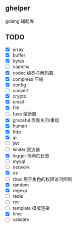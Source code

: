 ## ghelper

golang 辅助库

## TODO

- [x] array
- [x] buffer
- [x] bytes
- [ ] captcha
- [x] codec 编码与解码器
- [x] compress 压缩
- [x] config
- [ ] convert
- [x] crypto
- [x] email
- [x] file
- [ ] fuse 熔断器
- [x] graceful 优雅关闭/重启
- [x] human
- [x] http
- [x] ip
- [ ] jwt
- [ ] limiter 限流器
- [x] logger 简单的日志
- [ ] mysql
- [ ] network
- [x] os
- [ ] rbac 用于角色的权限访问控制
- [x] random
- [x] regexp
- [ ] redis
- [ ] rpc
- [ ] template 模版渲染
- [x] time
- [ ] validate
